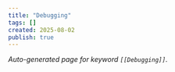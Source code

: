 ```yaml
---
title: "Debugging"
tags: []
created: 2025-08-02
publish: true
---
```


_Auto-generated page for keyword `[[Debugging]]`._
